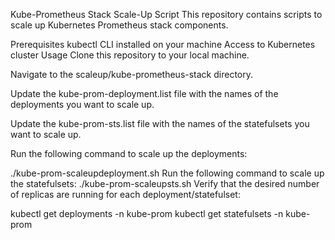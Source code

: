 Kube-Prometheus Stack Scale-Up Script
This repository contains scripts to scale up Kubernetes Prometheus stack components.

Prerequisites
kubectl CLI installed on your machine
Access to Kubernetes cluster
Usage
Clone this repository to your local machine.

Navigate to the scaleup/kube-prometheus-stack directory.

Update the kube-prom-deployment.list file with the names of the deployments you want to scale up.

Update the kube-prom-sts.list file with the names of the statefulsets you want to scale up.

Run the following command to scale up the deployments:


./kube-prom-scaleupdeployment.sh
Run the following command to scale up the statefulsets:
./kube-prom-scaleupsts.sh
Verify that the desired number of replicas are running for each deployment/statefulset:

kubectl get deployments -n kube-prom
kubectl get statefulsets -n kube-prom
